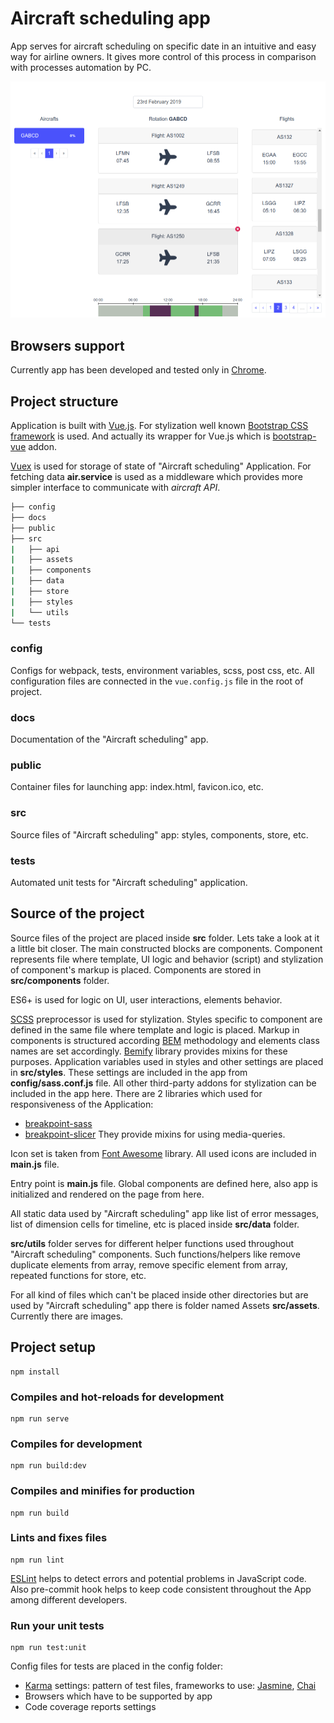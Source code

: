 # Aircraft scheduling app

App serves for aircraft scheduling on specific date in an intuitive and easy way for airline owners. It gives more control of this process in comparison with processes automation by PC.

 ![picture alt](./docs/img/app.png "Aircraft scheduling app")


## Browsers support

Currently app has been developed and tested only in [Chrome](https://www.google.com/chrome/).


## Project structure

Application is built with [Vue.js](https://vuejs.org/). 
For stylization well known [Bootstrap CSS framework](https://getbootstrap.com/) is used. And actually its wrapper for Vue.js which is [bootstrap-vue](https://bootstrap-vue.js.org/) addon. 

[Vuex](https://vuex.vuejs.org) is used for storage of state of "Aircraft scheduling" Application. 
For fetching data **air.service** is used as a middleware which provides more simpler interface to communicate with *aircraft API*.


```bash
├── config
├── docs
├── public
├── src
|   ├── api
|   ├── assets
|   ├── components
|   ├── data
|   ├── store
|   ├── styles
|   └── utils
└── tests
```

### config

Configs for webpack, tests, environment variables, scss, post css, etc. All configuration files are connected in the `vue.config.js` file in the root of project.

### docs

Documentation of the "Aircraft scheduling" app.

### public

Container files for launching app: index.html, favicon.ico, etc.

### src

Source files of "Aircraft scheduling" app: styles, components, store, etc.

### tests

Automated unit tests for "Aircraft scheduling" application.

## Source of the project

Source files of the project are placed inside **src** folder. Lets take a look at it a little bit closer. The main constructed blocks are components. Component represents file where template, UI logic and behavior (script) and stylization of component's markup is placed. Components are stored in **src/components** folder.

ES6+ is used for logic on UI, user interactions, elements behavior.

[SCSS](https://sass-lang.com) preprocessor is used for stylization. Styles specific to component are defined in the same file where template and logic is placed. Markup in components is structured according [BEM](http://getbem.com/) methodology and elements class names are set accordingly. [Bemify](https://franzheidl.github.io/bemify/) library provides mixins for these purposes.
Application variables used in styles and other settings are placed in **src/styles**. These settings are included in the app from **config/sass.conf.js** file. All other third-party addons for stylization can be included in the app here.
There are 2 libraries which used for responsiveness of the Application:
 - [breakpoint-sass](http://breakpoint-sass.com/)
 - [breakpoint-slicer](https://github.com/lolmaus/breakpoint-slicer)
They provide mixins for using media-queries.

Icon set is taken from [Font Awesome](https://fontawesome.com/) library. All used icons are included in **main.js** file.

Entry point is **main.js** file. Global components are defined here, also app is initialized and rendered on the page from here.

All static data used by "Aircraft scheduling" app like list of error messages, list of dimension cells for timeline, etc is placed inside **src/data** folder.

**src/utils** folder serves for different helper functions used throughout "Aircraft scheduling" components. Such functions/helpers like remove duplicate elements from array, remove specific element from array, repeated functions for store, etc.

For all kind of files which can't be placed inside other directories but are used by "Aircraft scheduling" app there is folder named Assets **src/assets**. Currently there are images.

## Project setup
```
npm install
```

### Compiles and hot-reloads for development
```
npm run serve
```

### Compiles for development
```
npm run build:dev
```

### Compiles and minifies for production
```
npm run build
```

### Lints and fixes files
```
npm run lint
```
[ESLint](https://eslint.org/) helps to detect errors and potential problems in JavaScript code. Also pre-commit hook helps to keep code consistent throughout the App among different developers.

### Run your unit tests
```
npm run test:unit
```

Config files for tests are placed in the config folder:

 - [Karma](https://karma-runner.github.io/) settings: pattern of test files, frameworks to use: [Jasmine](https://jasmine.github.io/), [Chai](https://www.chaijs.com/)
 - Browsers which have to be supported by app
 - Code coverage reports settings
